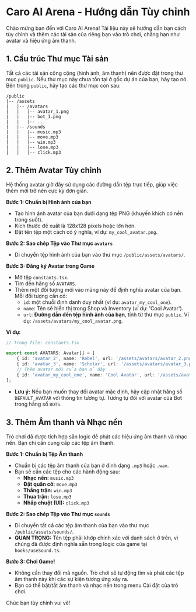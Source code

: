 # Caro AI Arena - Hướng dẫn Tùy chỉnh

Chào mừng bạn đến với Caro AI Arena! Tài liệu này sẽ hướng dẫn bạn cách tùy chỉnh và thêm các tài sản của riêng bạn vào trò chơi, chẳng hạn như avatar và hiệu ứng âm thanh.

## 1. Cấu trúc Thư mục Tài sản

Tất cả các tài sản công cộng (hình ảnh, âm thanh) nên được đặt trong thư mục `public`. Nếu thư mục này chưa tồn tại ở gốc dự án của bạn, hãy tạo nó. Bên trong `public`, hãy tạo các thư mục con sau:

```
/public
|-- /assets
|   |-- /avatars
|   |   |-- avatar_1.png
|   |   |-- bot_1.png
|   |   |-- ...
|   |-- /sounds
|   |   |-- music.mp3
|   |   |-- move.mp3
|   |   |-- win.mp3
|   |   |-- lose.mp3
|   |   |-- click.mp3
```

## 2. Thêm Avatar Tùy chỉnh

Hệ thống avatar giờ đây sử dụng các đường dẫn tệp trực tiếp, giúp việc thêm mới trở nên cực kỳ đơn giản.

**Bước 1: Chuẩn bị Hình ảnh của bạn**

*   Tạo hình ảnh avatar của bạn dưới dạng tệp PNG (khuyến khích có nền trong suốt).
*   Kích thước đề xuất là 128x128 pixels hoặc lớn hơn.
*   Đặt tên tệp một cách có ý nghĩa, ví dụ: `my_cool_avatar.png`.

**Bước 2: Sao chép Tệp vào Thư mục `avatars`**

*   Di chuyển tệp hình ảnh của bạn vào thư mục `/public/assets/avatars/`.

**Bước 3: Đăng ký Avatar trong Game**

*   Mở tệp `constants.tsx`.
*   Tìm đến hằng số `AVATARS`.
*   Thêm một đối tượng mới vào mảng này để định nghĩa avatar của bạn. Mỗi đối tượng cần có:
    *   `id`: một chuỗi định danh duy nhất (ví dụ: `avatar_my_cool_one`).
    *   `name`: Tên sẽ hiển thị trong Shop và Inventory (ví dụ: 'Cool Avatar').
    *   `url`: **Đường dẫn đến tệp hình ảnh của bạn**, tính từ thư mục `public`. Ví dụ: `/assets/avatars/my_cool_avatar.png`.

**Ví dụ:**

```typescript
// Trong file: constants.tsx

export const AVATARS: Avatar[] = [
    { id: 'avatar_2', name: 'Rebel', url: '/assets/avatars/avatar_2.png' },
    { id: 'avatar_3', name: 'Scholar', url: '/assets/avatars/avatar_3.png' },
    // Thêm avatar mới của bạn ở đây
    { id: 'avatar_my_cool_one', name: 'Cool Avatar', url: '/assets/avatars/my_cool_avatar.png' },
];
```

*   **Lưu ý:** Nếu bạn muốn thay đổi avatar mặc định, hãy cập nhật hằng số `DEFAULT_AVATAR` với thông tin tương tự. Tương tự đối với avatar của Bot trong hằng số `BOTS`.

## 3. Thêm Âm thanh và Nhạc nền

Trò chơi đã được tích hợp sẵn logic để phát các hiệu ứng âm thanh và nhạc nền. Bạn chỉ cần cung cấp các tệp âm thanh.

**Bước 1: Chuẩn bị Tệp Âm thanh**

*   Chuẩn bị các tệp âm thanh của bạn ở định dạng `.mp3` hoặc `.wav`.
*   Bạn sẽ cần các tệp cho các hành động sau:
    *   **Nhạc nền:** `music.mp3`
    *   **Đặt quân cờ:** `move.mp3`
    *   **Thắng trận:** `win.mp3`
    *   **Thua trận:** `lose.mp3`
    *   **Nhấp chuột (UI):** `click.mp3`

**Bước 2: Sao chép Tệp vào Thư mục `sounds`**

*   Di chuyển tất cả các tệp âm thanh của bạn vào thư mục `/public/assets/sounds/`.
*   **QUAN TRỌNG:** Tên tệp phải khớp chính xác với danh sách ở trên, vì chúng đã được định nghĩa sẵn trong logic của game tại `hooks/useSound.ts`.

**Bước 3: Chơi Game!**

*   Không cần thay đổi mã nguồn. Trò chơi sẽ tự động tìm và phát các tệp âm thanh này khi các sự kiện tương ứng xảy ra.
*   Bạn có thể bật/tắt âm thanh và nhạc nền trong menu Cài đặt của trò chơi.

Chúc bạn tùy chỉnh vui vẻ!
